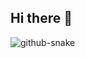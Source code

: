 ## Hi there 👋

<picture>
  <source media="(prefers-color-scheme: dark)" srcset="https://raw.githubusercontent.com/sfs016/profile/output/github-contribution-grid-snake-dark.svg" />
  <source media="(prefers-color-scheme: light)" srcset="https://raw.githubusercontent.com/sfs016/profile/output/github-contribution-grid-snake.svg" />
  <img alt="github-snake" src="https://raw.githubusercontent.com/sfs016/profile/output/github-contribution-grid-snake.svg" />
</picture>


